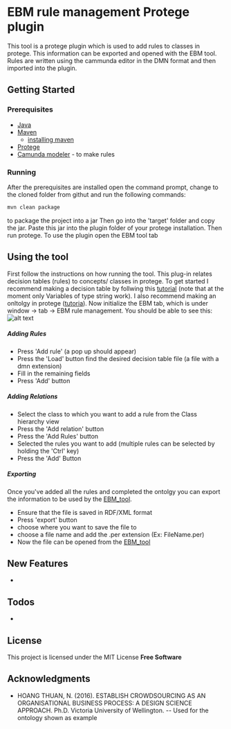 # EBM rule management Protege plugin

This tool is a protege plugin which is used to add rules to classes in protege. This information can be exported and opened with the EBM tool. Rules are written using the cammunda editor in the DMN format and then imported into the plugin.

## Getting Started
### Prerequisites
- [Java](https://www.java.com/en/download/)
- [Maven](https://maven.apache.org/) 
    - [installing maven](https://www.mkyong.com/maven/how-to-install-maven-in-windows/)
- [Protege](https://protege.stanford.edu/)
- [Camunda modeler](https://camunda.com/products/modeler/) - to make rules
  
### Running
After the prerequisites are installed open the command prompt, change to the cloned folder from githut and run the following commands:
```sh
mvn clean package
```
to package the project into a jar
Then go into the 'target' folder and copy the jar. Paste this jar into the plugin folder of your protege installation. Then run protege. To use the plugin open the EBM tool tab

## Using the tool
First follow the instructions on how running the tool.
This plug-in relates decision tables (rules) to concepts/ classes in protege. To get started I recommend making a decision table by follwing this [tutorial](https://docs.camunda.org/get-started/dmn11/model/) (note that at the moment only Variables of type string work). I also recommend making an onltolgy in protege ([tutoria](https://medium.com/@vindulajayawardana/ontology-generation-and-visualization-with-prot%C3%A9g%C3%A9-6df0af9955e0)). Now initialize the EBM tab, which is under window -> tab -> EBM rule management. You should be able to see this:
![alt text](https://github.com/tom277/EBM_ruleManagement/blob/master/images/Capture.JPG)
##### Adding Rules
- Press 'Add rule' (a pop up should appear)
- Press the 'Load' button find the desired decision table file (a file with a dmn extension)
- Fill in the remaining fields
- Press 'Add' button
##### Adding Relations
- Select the class to which you want to add a rule from the Class hierarchy view
- Press the 'Add relation' button 
- Press the 'Add Rules' button
- Selected the rules you want to add (multiple rules can be selected by holding the 'Ctrl' key)
- Press the 'Add' Button
##### Exporting
Once you've added all the rules and completed the ontolgy you can export the information to be used by the [EBM_tool](https://github.com/tom277/EBM_tool). 

- Ensure that the file is saved in RDF/XML format
- Press 'export' button
- choose where you want to save the file to
- choose a file name and add the .per extension (Ex: FileName.per)
- Now the file can be opened from the [EBM_tool](https://github.com/tom277/EBM_tool)
## New Features
-

## Todos
- 


## License
This project is licensed under the MIT License
**Free Software**

## Acknowledgments
- HOANG THUAN, N. (2016). ESTABLISH CROWDSOURCING AS AN ORGANISATIONAL BUSINESS PROCESS: A DESIGN SCIENCE APPROACH. Ph.D. Victoria University of Wellington. --  Used for the ontology shown as example
